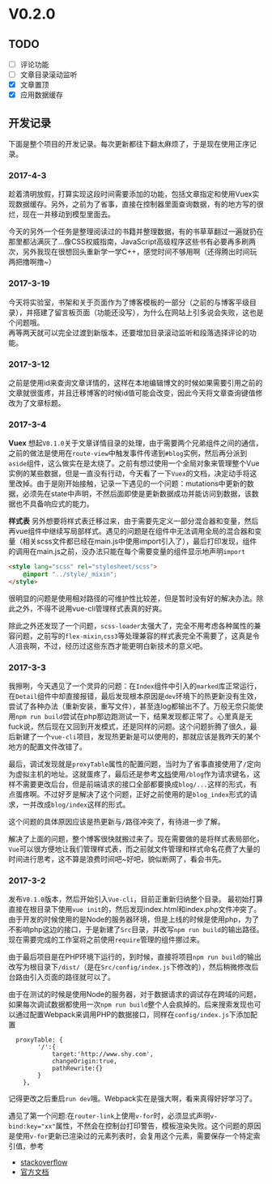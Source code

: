 V0.2.0
===


## TODO
* [ ] 评论功能
* [ ] 文章目录滚动监听
* [x] 文章置顶
* [x] 应用数据缓存

## 开发记录
下面是整个项目的开发记录。每次更新都往下翻太麻烦了，于是现在使用正序记录。

### 2017-4-3
趁着清明放假，打算实现这段时间需要添加的功能，包括文章指定和使用Vuex实现数据缓存。另外，之前为了省事，直接在控制器里面查询数据，有的地方写的很烂，现在一并移动到模型里面去。

今天的另外一个任务是整理阅读过的书籍并整理数据，有的书草草翻过一遍就扔在那里都沾满灰了...像CSS权威指南，JavaScript高级程序这些书有必要再多刷两次，另外我现在很想回头重新学一学C++，感觉时间不够用啊（还得腾出时间玩两把撸啊撸~）

### 2017-3-19
今天将实验室，书架和关于页面作为了博客模板的一部分（之前的与博客平级目录），并搭建了留言板页面（功能还没写），为什么在网站上引多说会失败，这也是个问题哦。   
再等两天就可以完全过渡到新版本，还要增加目录滚动监听和段落选择评论的功能。

### 2017-3-12
之前是使用id来查询文章详情的，这样在本地编辑博文的时候如果需要引用之前的文章就很蛋疼，并且迁移博客的时候id值可能会改变，因此今天将文章查询键值修改为了文章标题。

### 2017-3-4
__Vuex__
想起`V0.1.0`关于文章详情目录的处理，由于需要两个兄弟组件之间的通信，之前的做法是使用在`route-view`中触发事件传递到`#blog`实例，然后再分派到`aside`组件，这么做实在是太绕了。之前有想过使用一个全局对象来管理整个Vue实例的某些数据，但是一直没有行动，今天看了一下`Vuex`的文档，决定动手将这里改掉。由于是刚开始接触，记录一下遇见的一个问题：mutations中更新的数据，必须先在state中声明，不然后面即使是更新数据成功并能访问到数据，该数据也不具备响应式的能力。

__样式表__
另外想要将样式表迁移过来，由于需要先定义一部分混合器和变量，然后再vue组件中继续写局部样式。遇见的问题是在组件中无法调用全局的混合器和变量（相关scss文件都已经在main.js中使用import引入了），最后打印发现，组件的调用在main.js之前，没办法只能在每个需要变量的组件显示地声明`import`
```html
<style lang="scss" rel="stylesheet/scss">
    @import "../style/_mixin";
</style>
```
很明显的问题是使用相对路径的可维护性比较差，但是暂时没有好的解决办法。除此之外，不得不说用vue-cli管理样式表真的好爽。

除此之外还发现了一个问题，`scss-loader`太强大了，完全不用考虑各种属性的兼容问题，之前写的`flex-mixin`,`css3`等处理兼容的样式表完全不需要了，这真是令人沮丧啊，不过，经历过这些东西才能更明白新技术的意义吧。


### 2017-3-3
我擦咧，今天遇见了一个灵异的问题：在`Index`组件中引入的`marked`库正常运行，在`Detail`组件中却直接报错，最后发现根本原因是`dev`环境下的热更新没有生效，尝试了各种办法（重新安装，重写文件），甚至连log都输出不了。万般无奈只能使用`npm run build`尝试在php那边跑测试一下，结果发现都正常了。心里真是无fuck说，然后现在又回到开发模式，还是同样的问题。这个问题折腾了很久，最后新建了一个`vue-cli`项目，发现热更新是可以使用的，那就应该是我昨天的某个地方的配置文件改错了。

最后，调试发现就是`proxyTable`属性的配置问题，当时为了省事直接使用了`/`定向为虚拟主机的地址。这就蛋疼了，最后还是参考[文档](https://vuejs-templates.github.io/webpack/proxy.html)使用`/blog`作为请求键名，这样不需要更改后台，但是前端请求的接口全部都要换成`blog/...`这样的形式，有点蛋疼啊。不过好歹是解决了这个问题，正好之前使用的是`blog_index`形式的请求，一并改成`blog/index`这样的形式。

这个问题的具体原因应该是热更新与`/`路径冲突了，有待进一步了解。

解决了上面的问题，整个博客很快就搬过来了。现在需要做的是将样式表局部化，`Vue`可以很方便地让我们管理样式表，而之前就文件管理和样式命名花费了大量的时间进行思考，这不算是浪费时间吧~好吧，貌似断网了，看会书先。

### 2017-3-2
发布`V0.1.0`版本，然后开始引入`Vue-cli`，目前正重新归纳整个目录。
最初始打算直接在根目录下使用`vue init`的，然后发现index.html和index.php文件冲突了。由于开发的时候使用的是Node的服务器环境，但是上线的时候是使用php，为了不影响php这边的接口，于是新建了`Src`目录，并改写`npm run build`的输出路径。现在需要完成的工作室将之前使用`require`管理的组件挪过来。

由于最后项目是在PHP环境下运行的，到时候，直接将项目`npm run build`的输出改写为根目录下`/dist/`（是在`Src/config/index.js`下修改的），然后稍微修改后台路由引入页面的路径就可以了。

由于在测试的时候是使用Node的服务器，对于数据请求的调试存在跨域的问题，如果每次调试数据都使用一次`npm run build`整个人会疯掉的。后来搜索发现也可以通过配置Webpack来调用PHP的数据接口，同样在`config/index.js`下添加配置
```
  proxyTable: {
        '/':{
            target:'http://www.shy.com',
            changeOrigin:true,
            pathRewrite:{}
        }
    },
```
记得更改之后重启`run dev`哦。Webpack实在是强大啊，看来真得好好学习了。

遇见了第一个问题:在`router-link`上使用`v-for`时，必须显式声明`v-bind:key="xx"`属性，不然会在控制台打印警告，模板渲染失败。这个问题的原因是使用`v-for`更新已渲染过的元素列表时，会复用这个元素，需要保存一个特定索引值，参考
* [stackoverflow](http://stackoverflow.com/questions/42476942/console-warning-component-lists-rendered-with-v-for-should-have-explicit-keys)
* [官方文档](https://vuejs.org/v2/guide/list.html#Mutation-Methods)


